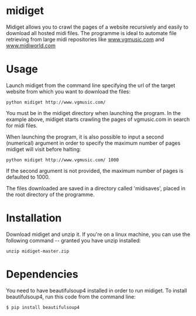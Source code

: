 # midiget
Midiget allows you to crawl the pages of a website recursively and easily to download all hosted midi files. The programme is ideal to automate file retrieving from large midi repositories like www.vgmusic.com and www.midiworld.com  

# Usage
Launch midiget from the command line specifying the url of the target website from which you want to download the files: 
```
python midiget http://www.vgmusic.com/
```
You must be in the midiget directory when launching the program. In the example above, midiget starts crawling the pages of vgmusic.com in search for midi files. 

When launching the program, it is also possible to input a second (numerical) argument in order to specify the maximum number of pages midiget will visit before halting:
```
python midiget http://www.vgmusic.com/ 1000
```
If the second argument is not provided, the maximum number of pages is defaulted to 1000.

The files downloaded are saved in a directory called 'midisaves', placed in the root directory of the programme.

# Installation
Download midiget and unzip it. If you're on a linux machine, you can use the following command -- granted you have unzip installed:
```
unzip midiget-master.zip
```

# Dependencies
You need to have beautifulsoup4 installed in order to run midiget. To install beautifulsoup4, run this code from the command line:
```
$ pip install beautifulsoup4
```
